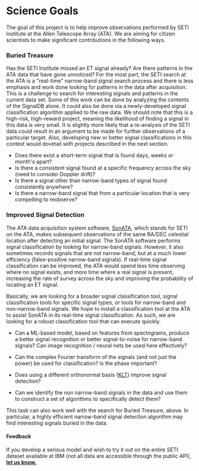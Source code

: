 # Science Goals

The goal of this project is to help improve observations performed by SETI Institute at the Allen Telescope Array (ATA). 
We are aiming for citizen scientists to make significant contributions in the following ways.

### Buried Treasure

Has the SETI Institute missed an ET signal already? Are there patterns in the ATA data that have gone unnoticed? 
For the most part, the SETI search at the ATA is a "real-time" narrow-band signal search process and 
there is less emphasis and work done looking for patterns in the data after acquisition. 
This is a challenge to search for interesting signals and patterns in the current data set. 
Some of this work can be done by analyzing the contents of the SignalDB alone. 
It could also be done via a newly-developed signal classification algorithm applied to the raw data. We should note that 
this is a high-risk, high-reward project, meaning the likelihood of finding a signal in this data is very small. It is slightly more likely that a re-analysis of the SETI data could result in an argument to be made for further observations of a particular target. Also, developing new or better signal classifications in this context would dovetail with projects described in the next section. 

 * Does there exist a short-term signal that is found days, weeks or month's apart?
 * Is there a consistent signal found at a specific frequency across the sky (need to consider Doppler drift)?
 * Is there a signal other than narrow-band types of signal found consistently anywhere?
 * Is there a narrow-band signal that from a particular location that is very compelling to reobserve?

### Improved Signal Detection

The ATA data acquisition system software, [SonATA](https://github.com/setiQuest/SonATA), which stands for SETI on the ATA,
makes subsequent observations of the same RA/DEC celestial location after detecting an initial signal. 
The SonATA software performs signal classification by looking for narrow-band signals. 
However, it also sometimes records signals that are not narrow-band, but at a much lower efficiency 
(false-positive narrow-band signals). If real-time signal classification can be improved, the ATA would 
spend less time observing where no signal 
exists, and more time where a real signal is present, increasing the rate of survey across the sky and 
improving the probability of locating an ET signal.  

Basically, we are looking for a broader signal classification tool, signal classification tools for specific signal types, 
or tools for narrow-band and non-narrow-band signals. We hope to install a classification tool at the ATA to assist
SonATA in its real-time signal classification. As such, we are looking for a robust classification tool that can 
execute quickly.

  * Can a ML-based model, based on features from spectograms, produce a better signal recognition or 
  better signal-to-noise for narrow-band signals? Can image recognition / neural nets be used here effectively? 

  * Can the complex Fourier transform of the signals (and not just the power) be used for classification? Is the phase important?

  * Does using a different orthonormal basis 
  ([KLT](https://en.wikipedia.org/wiki/Karhunen%E2%80%93Lo%C3%A8ve_theorem)) improve signal detection? 
  
  * Can we identify the non narrow-band signals in the data and use them to construct a set of algorithms to specifically detect them?

This task can also work well with the search for Buried Treasure, above. In particular, a 
highly efficient narrow-band signal detection algorithm may find interesting signals buried in the data.

#### Feedback

If you develop a serious model and wish to try it out on the entire SETI dataset available at IBM (not all data are accessible through the public API), **[let us know.](contact_us.md)**

  
